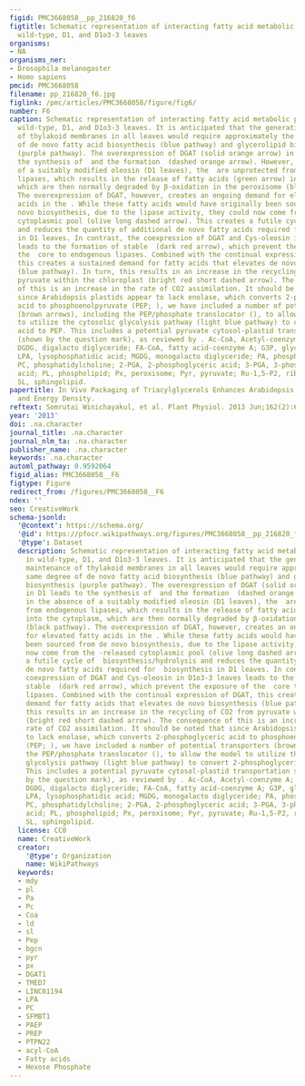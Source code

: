 ```yaml
---
figid: PMC3668058__pp_216820_f6
figtitle: Schematic representation of interacting fatty acid metabolic pathways in
  wild-type, D1, and D1o3-3 leaves
organisms:
- NA
organisms_ner:
- Drosophila melanogaster
- Homo sapiens
pmcid: PMC3668058
filename: pp_216820_f6.jpg
figlink: /pmc/articles/PMC3668058/figure/fig6/
number: F6
caption: Schematic representation of interacting fatty acid metabolic pathways in
  wild-type, D1, and D1o3-3 leaves. It is anticipated that the generation and maintenance
  of thylakoid membranes in all leaves would require approximately the same degree
  of de novo fatty acid biosynthesis (blue pathway) and glycerolipid biosynthesis
  (purple pathway). The overexpression of DGAT (solid orange arrow) in D1 leads to
  the synthesis of  and the formation  (dashed orange arrow). However, in the absence
  of a suitably modified oleosin (D1 leaves), the  are unprotected from endogenous
  lipases, which results in the release of fatty acids (green arrow) into the cytoplasm,
  which are then normally degraded by β-oxidation in the peroxisome (black pathway).
  The overexpression of DGAT, however, creates an ongoing demand for elevated fatty
  acids in the . While these fatty acids would have originally been sourced from de
  novo biosynthesis, due to the lipase activity, they could now come from the -released
  cytoplasmic pool (olive long dashed arrow). This creates a futile cycle of  biosynthesis/hydrolysis
  and reduces the quantity of additional de novo fatty acids required for  biosynthesis
  in D1 leaves. In contrast, the coexpression of DGAT and Cys-oleosin in D1o3-3 leaves
  leads to the formation of stable  (dark red arrow), which prevent the exposure of
  the  core to endogenous lipases. Combined with the continual expression of DGAT,
  this creates a sustained demand for fatty acids that elevates de novo biosynthesis
  (blue pathway). In turn, this results in an increase in the recycling of CO2 from
  pyruvate within the chloroplast (bright red short dashed arrow). The consequence
  of this is an increase in the rate of CO2 assimilation. It should be noted that
  since Arabidopsis plastids appear to lack enolase, which converts 2-phosphoglyceric
  acid to phosphoenolpyruvate (PEP; ), we have included a number of potential transporters
  (brown arrows), including the PEP/phosphate translocator (), to allow the model
  to utilize the cytosolic glycolysis pathway (light blue pathway) to convert 2-phosphoglyceric
  acid to PEP. This includes a potential pyruvate cytosol-plastid transportation step
  (shown by the question mark), as reviewed by . Ac-CoA, Acetyl-coenzyme A; Ch, chloroplast;
  DGDG, digalacto diglyceride; FA-CoA, fatty acid-coenzyme A; G3P, glycerol-3-phosphate;
  LPA, lysophosphatidic acid; MGDG, monogalacto diglyceride; PA, phosphatidic acid;
  PC, phosphatidylcholine; 2-PGA, 2-phosphoglyceric acid; 3-PGA, 3-phosphoglyceric
  acid; PL, phospholipid; Px, peroxisome; Pyr, pyruvate; Ru-1,5-P2, ribulose-5-phosphate;
  SL, sphingolipid.
papertitle: In Vivo Packaging of Triacylglycerols Enhances Arabidopsis Leaf Biomass
  and Energy Density.
reftext: Somrutai Winichayakul, et al. Plant Physiol. 2013 Jun;162(2):626-639.
year: '2013'
doi: .na.character
journal_title: .na.character
journal_nlm_ta: .na.character
publisher_name: .na.character
keywords: .na.character
automl_pathway: 0.9592064
figid_alias: PMC3668058__F6
figtype: Figure
redirect_from: /figures/PMC3668058__F6
ndex: ''
seo: CreativeWork
schema-jsonld:
  '@context': https://schema.org/
  '@id': https://pfocr.wikipathways.org/figures/PMC3668058__pp_216820_f6.html
  '@type': Dataset
  description: Schematic representation of interacting fatty acid metabolic pathways
    in wild-type, D1, and D1o3-3 leaves. It is anticipated that the generation and
    maintenance of thylakoid membranes in all leaves would require approximately the
    same degree of de novo fatty acid biosynthesis (blue pathway) and glycerolipid
    biosynthesis (purple pathway). The overexpression of DGAT (solid orange arrow)
    in D1 leads to the synthesis of  and the formation  (dashed orange arrow). However,
    in the absence of a suitably modified oleosin (D1 leaves), the  are unprotected
    from endogenous lipases, which results in the release of fatty acids (green arrow)
    into the cytoplasm, which are then normally degraded by β-oxidation in the peroxisome
    (black pathway). The overexpression of DGAT, however, creates an ongoing demand
    for elevated fatty acids in the . While these fatty acids would have originally
    been sourced from de novo biosynthesis, due to the lipase activity, they could
    now come from the -released cytoplasmic pool (olive long dashed arrow). This creates
    a futile cycle of  biosynthesis/hydrolysis and reduces the quantity of additional
    de novo fatty acids required for  biosynthesis in D1 leaves. In contrast, the
    coexpression of DGAT and Cys-oleosin in D1o3-3 leaves leads to the formation of
    stable  (dark red arrow), which prevent the exposure of the  core to endogenous
    lipases. Combined with the continual expression of DGAT, this creates a sustained
    demand for fatty acids that elevates de novo biosynthesis (blue pathway). In turn,
    this results in an increase in the recycling of CO2 from pyruvate within the chloroplast
    (bright red short dashed arrow). The consequence of this is an increase in the
    rate of CO2 assimilation. It should be noted that since Arabidopsis plastids appear
    to lack enolase, which converts 2-phosphoglyceric acid to phosphoenolpyruvate
    (PEP; ), we have included a number of potential transporters (brown arrows), including
    the PEP/phosphate translocator (), to allow the model to utilize the cytosolic
    glycolysis pathway (light blue pathway) to convert 2-phosphoglyceric acid to PEP.
    This includes a potential pyruvate cytosol-plastid transportation step (shown
    by the question mark), as reviewed by . Ac-CoA, Acetyl-coenzyme A; Ch, chloroplast;
    DGDG, digalacto diglyceride; FA-CoA, fatty acid-coenzyme A; G3P, glycerol-3-phosphate;
    LPA, lysophosphatidic acid; MGDG, monogalacto diglyceride; PA, phosphatidic acid;
    PC, phosphatidylcholine; 2-PGA, 2-phosphoglyceric acid; 3-PGA, 3-phosphoglyceric
    acid; PL, phospholipid; Px, peroxisome; Pyr, pyruvate; Ru-1,5-P2, ribulose-5-phosphate;
    SL, sphingolipid.
  license: CC0
  name: CreativeWork
  creator:
    '@type': Organization
    name: WikiPathways
  keywords:
  - mdy
  - pl
  - Pa
  - Pc
  - Coa
  - ld
  - sl
  - Pep
  - bgcn
  - pyr
  - px
  - DGAT1
  - TMED7
  - LINC01194
  - LPA
  - PC
  - SFMBT1
  - PAEP
  - PREP
  - PTPN22
  - acyl-CoA
  - Fatty acids
  - Hexose Phosphate
---
```

